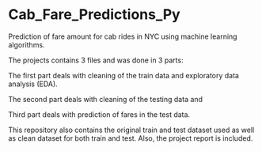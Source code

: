 # Cab_Fare_Predictions_Py
Prediction of fare amount for cab rides in NYC using machine learning algorithms.

The projects contains 3 files and was done in 3 parts:

The first part deals with cleaning of the train data and exploratory data analysis (EDA). 

The second part deals with cleaning of the testing data and 

Third part deals with prediction of fares in the test data.

This repository also contains the original train and test dataset used as well as clean dataset for both train and test. Also, the project report is included.
